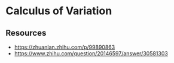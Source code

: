 # Calculus of Variation

## Resources
- https://zhuanlan.zhihu.com/p/99890863
- https://www.zhihu.com/question/20146597/answer/30581303
